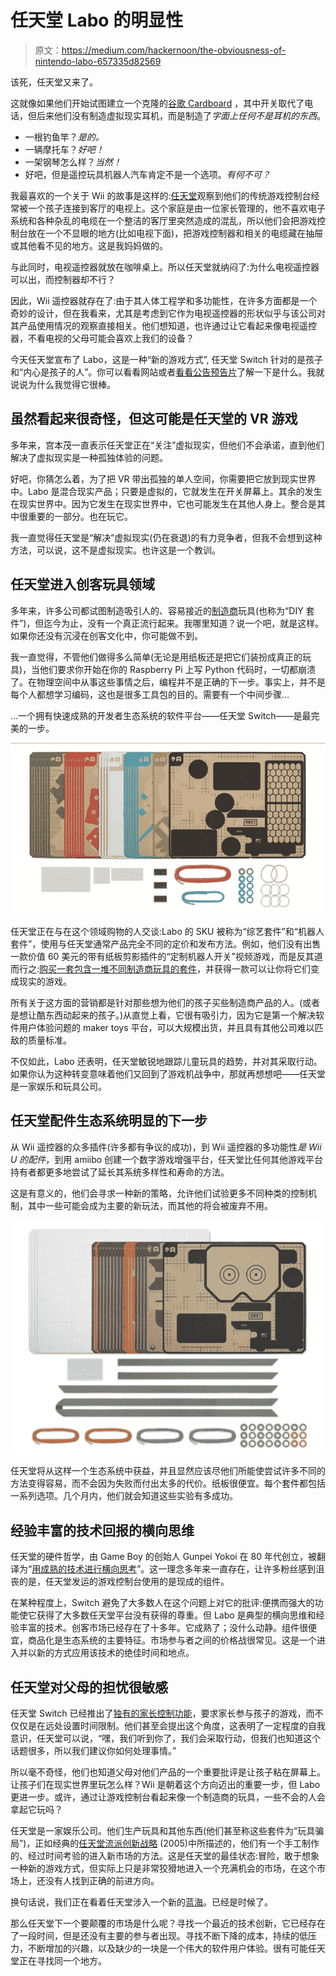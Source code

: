 # 任天堂 Labo 的明显性

> 原文：<https://medium.com/hackernoon/the-obviousness-of-nintendo-labo-657335d82569>

该死，任天堂又来了。

这就像如果他们开始试图建立一个克隆的[谷歌 Cardboard](https://vr.google.com/cardboard/) ，其中开关取代了电话，但后来他们没有制造虚拟现实耳机，而是制造了*字面上任何不是耳机的东西*。

*   一根钓鱼竿？*是的。*
*   一辆摩托车？*好吧！*
*   一架钢琴怎么样？*当然！*
*   好吧，但是遥控玩具机器人汽车肯定不是一个选项。*有何不可？*

我最喜欢的一个关于 Wii 的故事是这样的:[任天堂](https://hackernoon.com/tagged/nintendo)观察到他们的传统游戏控制台经常被一个孩子连接到客厅的电视上。这个家庭是由一位家长管理的，他不喜欢电子系统和各种杂乱的电缆在一个整洁的客厅里突然造成的混乱，所以他们会把游戏控制台放在一个不显眼的地方(比如电视下面)，把游戏控制器和相关的电缆藏在抽屉或其他看不见的地方。这是我妈妈做的。

与此同时，电视遥控器就放在咖啡桌上。所以任天堂就纳闷了:为什么电视遥控器可以出，而控制器却不行？

因此，Wii 遥控器就存在了:由于其人体工程学和多功能性，在许多方面都是一个奇妙的设计，但在我看来，尤其是考虑到它作为电视遥控器的形状似乎与该公司对其产品使用情况的观察直接相关。他们想知道，也许通过让它看起来像电视遥控器，不看电视的父母可能会喜欢上我们的设备？

今天任天堂宣布了 Labo，这是一种“新的游戏方式”, 任天堂 Switch 针对的是孩子和“内心是孩子的人”。你可以看看网站或者[看看公告预告片](https://www.youtube.com/watch?v=P3Bd3HUMkyU)了解一下是什么。我就说说为什么我觉得它很棒。

## 虽然看起来很奇怪，但这可能是任天堂的 VR 游戏

多年来，宫本茂一直表示任天堂正在“关注”虚拟现实，但他们不会承诺，直到他们解决了虚拟现实是一种孤独体验的问题。

好吧，你猜怎么着，为了把 VR 带出孤独的单人空间，你需要把它放到现实世界中。Labo 是混合现实产品；只要是虚拟的，它就发生在开关屏幕上。其余的发生在现实世界中。因为它发生在现实世界中，它也可能发生在其他人身上。整合是其中很重要的一部分。也在玩它。

我一直觉得任天堂是“解决”虚拟现实(仍在衰退)的有力竞争者，但我不会想到这种方法，可以说，这不是虚拟现实。也许这是一个教训。

## 任天堂进入创客玩具领域

多年来，许多公司都试图制造吸引人的、容易接近的[制造商](https://hackernoon.com/tagged/maker)玩具(也称为“DIY 套件”)，但迄今为止，没有一个真正流行起来。我哪里知道？说一个吧，就是这样。如果你还没有沉浸在创客文化中，你可能做不到。

我一直觉得，不管他们做得多么简单(无论是用纸板还是把它们装扮成真正的玩具)，当他们要求你开始在你的 Raspberry Pi 上写 Python 代码时，一切都崩溃了。在物理空间中从事这些事情之后，编程并不是正确的下一步。事实上，并不是每个人都想学习编码，这也是很多工具包的目的。需要有一个中间步骤…

…一个拥有快速成熟的开发者生态系统的软件平台——任天堂 Switch——是最完美的一步。

![](img/2d2a1bcee92e87b61f414a084d488e63.png)

任天堂正在与在这个领域购物的人交谈:Labo 的 SKU 被称为“综艺套件”和“机器人套件”，使用与任天堂通常产品完全不同的定价和发布方法。例如，他们没有出售一款价值 60 美元的带有纸板剪影插件的“定制机器人开关”视频游戏，而是反其道而行之:[购买一套包含一堆不同制造商玩具的套件](https://labo.nintendo.com/kits/robot-kit/)，并获得一款可以让你将它们变成现实的游戏。

所有关于这方面的营销都是针对那些想为他们的孩子买些制造商产品的人。(或者是想让酷东西动起来的孩子。)从直觉上看，它很有吸引力，因为它是第一个解决软件用户体验问题的 maker toys 平台，可以大规模出货，并且具有其他公司难以匹敌的质量标准。

不仅如此，Labo 还表明，任天堂敏锐地跟踪儿童玩具的趋势，并对其采取行动。如果你认为这种转变意味着他们又回到了游戏机战争中，那就再想想吧——任天堂是一家娱乐和玩具公司。

## 任天堂配件生态系统明显的下一步

从 Wii 遥控器的众多插件(许多都有争议的成功)，到 Wii 遥控器的多功能性*是 Wii U 的配件*，到用 amiibo 创建一个数字游戏增强平台，任天堂比任何其他游戏平台持有者都更多地尝试了延长其系统多样性和寿命的方法。

这是有意义的，他们会寻求一种新的策略，允许他们试验更多不同种类的控制机制，其中一些可能会成为主要的新玩法，而其他的将会被废弃不用。

![](img/e9e419e70b91726fe1b2aa2fa9f8de16.png)

任天堂将从这样一个生态系统中获益，并且显然应该尽他们所能使尝试许多不同的方法变得容易，而不会因为失败而付出太多的代价。纸板很便宜。每个套件都包括一系列选项。几个月内，他们就会知道这些实验有多成功。

## 经验丰富的技术回报的横向思维

任天堂的硬件哲学，由 Game Boy 的创始人 Gunpei Yokoi 在 80 年代创立，被翻译为“[用成熟的技术进行横向思考](https://en.wikipedia.org/wiki/Gunpei_Yokoi#Lateral_Thinking_with_Withered_Technology)”。这一理念多年来一直存在，让许多粉丝感到沮丧的是，任天堂发运的游戏控制台使用的是现成的组件。

在某种程度上，Switch 避免了大多数人在这个问题上对它的批评:便携而强大的功能使它获得了大多数任天堂平台没有获得的尊重。但 Labo 是典型的横向思维和经验丰富的技术。创客市场已经存在了十多年。它成熟了；没什么动静。组件很便宜，商品化是生态系统的主要特征。市场参与者之间的价格战很常见。这是一个进入并以新的方式应用该技术的绝佳时间和地点。

## 任天堂对父母的担忧很敏感

任天堂 Switch 已经推出了[独有的家长控制功能](https://www.nintendo.com/switch/family-fun/parental-controls/)，要求家长参与孩子的游戏，而不仅仅是在远处设置时间限制。他们甚至会提出这个角度，这表明了一定程度的自我意识，任天堂可以说，“嘿，我们听到你了，我们会采取行动，但我们也知道这个话题很多，所以我们建议你如何处理事情。”

所以毫不奇怪，他们也知道父母对他们产品的一个重要批评是让孩子粘在屏幕上。让孩子们在现实世界里玩怎么样？Wii 是朝着这个方向迈出的重要一步，但 Labo 更进一步。或许，通过让游戏控制台看起来像一个制造商的玩具，一些不会的人会拿起它玩吗？

任天堂是一家娱乐公司。他们生产玩具和其他东西(他们甚至称这些套件为“玩具骗局”)，正如经典的[任天堂流派创新战略](http://www.lostgarden.com/2005/09/nintendos-genre-innovation-strategy.html) (2005)中所描述的，他们有一个手工制作的、经过时间考验的进入新市场的方法。这是任天堂的最佳状态:冒险，敢于想象一种新的游戏方式，但实际上只是非常狡猾地进入一个充满机会的市场，在这个市场上，还没有人找到正确的前进方向。

换句话说，我们正在看着任天堂涉入一个新的[蓝海](https://www.blueoceanstrategy.com/teaching-materials/nintendo-wii/)。已经是时候了。

那么任天堂下一个要颠覆的市场是什么呢？寻找一个最近的技术创新，它已经存在了一段时间，但是还没有主要的参与者出现。寻找不断下降的成本，持续的低压力，不断增加的兴趣，以及缺少的一块是一个伟大的软件用户体验。很有可能任天堂正在寻找同一个地方。